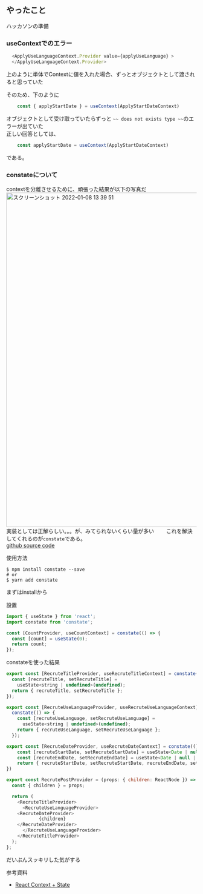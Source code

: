 ## やったこと
ハッカソンの準備

### useContextでのエラー
```js
  <ApplyUseLanguageContext.Provider value={applyUseLanguage} >
  </ApplyUseLanguageContext.Provider>
```
上のように単体でContextに値を入れた場合、ずっとオブジェクトとして渡されると思っていた  

そのため、下のように
```js
	const { applyStartDate } = useContext(ApplyStartDateContext)
```
オブジェクトとして受け取っていたらずっと `~~ does not exists type ~~`のエラーが出ていた  
正しい回答としては、
```js
	const applyStartDate = useContext(ApplyStartDateContext)
```
である。

### constateについて
contextを分離させるために、頑張った結果が以下の写真だ  
<img width="882" alt="スクリーンショット 2022-01-08 13 39 51" src="https://user-images.githubusercontent.com/78260526/148631642-92fa73af-513c-4ab3-ab81-ac616310072e.png">  
実装としては正解らしい。。。が、みてられないくらい量が多い　　
これを解決してくれるのが`constate`である。  
[github source code](https://github.com/diegohaz/constate)  

使用方法
```shell
$ npm install constate --save
# or
$ yarn add constate
```
まずはinstallから  

設置
```js
import { useState } from 'react';
import constate from 'constate';

const [CountProvider, useCountContext] = constate(() => {
  const [count] = useState(0);
  return count;
});
```

constateを使った結果

```js
export const [RecruteTitleProvider, useRecruteTitleContext] = constate(() => {
  const [recruteTitle, setRecruteTitle] =
    useState<string | undefined>(undefined);
  return { recruteTitle, setRecruteTitle };
});

export const [RecruteUseLanguageProvider, useRecruteUseLanguageContext] =
  constate(() => {
    const [recruteUseLanguage, setRecruteUseLanguage] =
      useState<string | undefined>(undefined);
    return { recruteUseLanguage, setRecruteUseLanguage };
  });

export const [RecruteDateProvider, useRecruteDateContext] = constate(() => {
	const [recruteStartDate, setRecruteStartDate] = useState<Date | null | undefined>(null)
	const [recruteEndDate, setRecruteEndDate] = useState<Date | null | undefined>(null)
	return { recruteStartDate, setRecruteStartDate, recruteEndDate, setRecruteEndDate }
})

export const RecrutePostProvider = (props: { children: ReactNode }) => {
  const { children } = props;

  return (
    <RecruteTitleProvider>
      <RecruteUseLanguageProvider>
	<RecruteDateProvider>
			{children}
	</RecruteDateProvider>
      </RecruteUseLanguageProvider>
    </RecruteTitleProvider>
  );
};
```
だいぶんスッキリした気がする  

参考資料
- [React Context + State](https://bestofreactjs.com/repo/diegohaz-constate-react-awesome-react-hooks)

